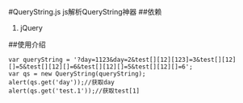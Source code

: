 #QueryString.js
js解析QueryString神器
##依赖
1. jQuery 

##使用介绍

```
var queryString = '?day=1123&day=2&test[][12][123]=3&test[][12][]=5&test[][12][]=6&test[][12][]=5&test[][12][]=6';
var qs = new QueryString(queryString);
alert(qs.get('day'));//获取day
alert(qs.get('test.1'));//获取test[1]
```
